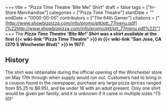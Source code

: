 +++
title = "Pizza Time Theatre 'Bite Me!' Shirt"
draft = false
tags = ["In-Store Merchandise"]
categories = ["Pizza Time Theatre"]
startDate = ""
endDate = "0000-00-00"
contributors = ["The 64th Gamer"]
citations = ["[http://www.showbizpizza.com/info/promo/ptt/ptt_77menu.pdf](%22http://www.showbizpizza.com/info/promo/ptt/ptt_77menu.pdf%22)"]
+++
The ***Pizza Time Theatre 'Bite Me!' Shirt* was a shirt available at the first {{< wiki-link "Pizza Time Theatre" >}} in {{< wiki-link "San Jose, CA (370 S Winchester Blvd)" >}} in 1977.**

## History

The shirt was obtainable during the official opening of the Winchester store on May 17th through when supply would run out. Customers had to bring in a coupon found in the newspaper, purchase any large pizza (prices ranged from $5.25 to $6.95), and be under 16 with an adult present. Only one shirt would be given per family, and it is unknown if it came in multiple sizes.^(1)(0)^
